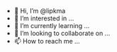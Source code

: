 - 👋 Hi, I’m @lipkma
- 👀 I’m interested in ...
- 🌱 I’m currently learning ...
- 💞️ I’m looking to collaborate on ...
- 📫 How to reach me ...

<!---
lipkma/lipkma is a ✨ special ✨ repository because its `README.md` (this file) appears on your GitHub profile.
You can click the Preview link to take a look at your changes.
--->
